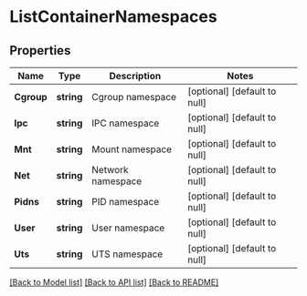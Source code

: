 # ListContainerNamespaces

## Properties
Name | Type | Description | Notes
------------ | ------------- | ------------- | -------------
**Cgroup** | **string** | Cgroup namespace | [optional] [default to null]
**Ipc** | **string** | IPC namespace | [optional] [default to null]
**Mnt** | **string** | Mount namespace | [optional] [default to null]
**Net** | **string** | Network namespace | [optional] [default to null]
**Pidns** | **string** | PID namespace | [optional] [default to null]
**User** | **string** | User namespace | [optional] [default to null]
**Uts** | **string** | UTS namespace | [optional] [default to null]

[[Back to Model list]](../README.md#documentation-for-models) [[Back to API list]](../README.md#documentation-for-api-endpoints) [[Back to README]](../README.md)


